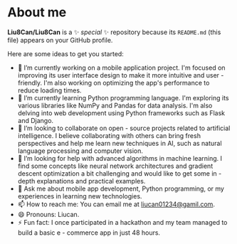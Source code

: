 # About me


**Liu8Can/Liu8Can** is a ✨ _special_ ✨ repository because its `README.md` (this file) appears on your GitHub profile.

Here are some ideas to get you started:

- 🔭 I’m currently working on a mobile application project. I'm focused on improving its user interface design to make it more intuitive and user - friendly. I'm also working on optimizing the app's performance to reduce loading times.
- 🌱 I’m currently learning Python programming language. I'm exploring its various libraries like NumPy and Pandas for data analysis. I'm also delving into web development using Python frameworks such as Flask and Django.
- 👯 I’m looking to collaborate on open - source projects related to artificial intelligence. I believe collaborating with others can bring fresh perspectives and help me learn new techniques in AI, such as natural language processing and computer vision.
- 🤔 I’m looking for help with advanced algorithms in machine learning. I find some concepts like neural network architectures and gradient descent optimization a bit challenging and would like to get some in - depth explanations and practical examples.
- 💬 Ask me about mobile app development, Python programming, or my experiences in learning new technologies.
- 📫 How to reach me: You can email me at liucan01234@gamil.com.
- 😄 Pronouns: Liucan.
- ⚡ Fun fact: I once participated in a hackathon and my team managed to build a basic e - commerce app in just 48 hours.

